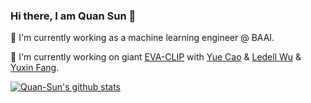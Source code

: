### Hi there, I am Quan Sun 👋

🌱 I'm currently working as a machine learning engineer @ BAAI.

🔭 I'm currently working on giant [EVA-CLIP](https://github.com/baaivision/EVA/tree/master/clip) with [Yue Cao](http://yue-cao.me/) & [Ledell Wu](https://scholar.google.com/citations?user=-eJHVt8AAAAJ&hl=en) & [Yuxin Fang](https://github.com/Yuxin-CV).

[![Quan-Sun's github stats](https://github-readme-stats.vercel.app/api?username=Quan-Sun)](https://github.com/anuraghazra/github-readme-stats) 

